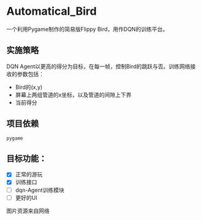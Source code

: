 # Automatical_Bird
一个利用Pygame制作的简易版Flippy Bird，用作DQN的训练平台。
## 实施策略
DQN Agent以更高的得分为目标，在每一帧，控制Bird的跳跃与否。训练网络接收的参数包括：
- Bird的(x,y)
- 屏幕上两组管道的x坐标，以及管道的间隙上下界
- 当前得分

## 项目依赖
```
pygame
```

## 目标功能：
-[x] 正常的游玩
-[x] 训练接口
-[ ] dqn-Agent训练模块
-[ ] 更好的UI

图片资源来自网络

